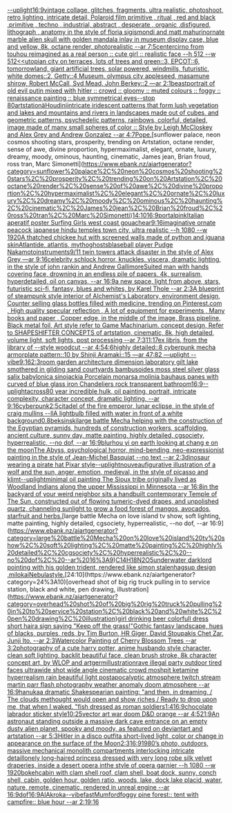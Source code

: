[--uplight](https://www.ebank.nz/aiartgenerator?category=--uplight)[16:9](https://www.ebank.nz/aiartgenerator?category=16%3A9)[vintage collage, glitches, fragments, ultra realistic, photoshoot, retro lighting, intricate detail, Polaroid film primitive , ritual , red and black ,primitive , techno , industrial, abstract , desperate , organic ,disfigured, lithograph , anatomy in the style of floria sigismondi and matt mahurin](https://www.ebank.nz/aiartgenerator?category=vintage%20collage%2C%20glitches%2C%20fragments%2C%20ultra%20realistic%2C%20photoshoot%2C%20retro%20lighting%2C%20intricate%20detail%2C%20Polaroid%20film%20primitive%20%2C%20ritual%20%2C%20red%20and%20black%20%2Cprimitive%20%2C%20techno%20%2C%20industrial%2C%20abstract%20%2C%20desperate%20%2C%20organic%20%2Cdisfigured%2C%20lithograph%20%2C%20anatomy%20in%20the%20style%20of%20floria%20sigismondi%20and%20matt%20mahurin)[ornate marble alien skull with golden mandala inlay in museum display case,  blue and yellow, 8k, octane render, photorealistic --ar 7:5](https://www.ebank.nz/aiartgenerator?category=ornate%20marble%20alien%20skull%20with%20golden%20mandala%20inlay%20in%20museum%20display%20case%2C%20%20blue%20and%20yellow%2C%208k%2C%20octane%20render%2C%20photorealistic%20--ar%207%3A5)[center](https://www.ebank.nz/aiartgenerator?category=center)[cirno from touhou reimagined as a real person :: cute girl :: realistic face --h 512 --w 512](https://www.ebank.nz/aiartgenerator?category=cirno%20from%20touhou%20reimagined%20as%20a%20real%20person%20%3A%3A%20cute%20girl%20%3A%3A%20realistic%20face%20--h%20512%20--w%20512)[<<utopian city on terraces, lots of trees and green::3, EPCOT::6, tomorrowland, giant artificial trees, solar powered, windmills, futuristic, white domes::2, Getty::4 Museum, olympus city appleseed, masamune shirow, Robert McCall, Syd Mead, John Berkey::2 —ar 2:1](https://www.ebank.nz/aiartgenerator?category=%3C%3Cutopian%20city%20on%20terraces%2C%20lots%20of%20trees%20and%20green%3A%3A3%2C%20EPCOT%3A%3A6%2C%20tomorrowland%2C%20giant%20artificial%20trees%2C%20solar%20powered%2C%20windmills%2C%20futuristic%2C%20white%20domes%3A%3A2%2C%20Getty%3A%3A4%20Museum%2C%20olympus%20city%20appleseed%2C%20masamune%20shirow%2C%20Robert%20McCall%2C%20Syd%20Mead%2C%20John%20Berkey%3A%3A2%20%E2%80%94ar%202%3A1)[beast](https://www.ebank.nz/aiartgenerator?category=beast)[portrait of old evil putin mixed with hitler :: crowd :: gloomy :: muted colours :: foggy :: renaissance painting :: blue symmetrical eyes--stop 80](https://www.ebank.nz/aiartgenerator?category=portrait%20of%20old%20evil%20putin%20mixed%20with%20hitler%20%3A%3A%20crowd%20%3A%3A%20gloomy%20%3A%3A%20muted%20colours%20%3A%3A%20foggy%20%3A%3A%20renaissance%20painting%20%3A%3A%20blue%20symmetrical%20eyes--stop%2080)[artstationä](https://www.ebank.nz/aiartgenerator?category=artstation%C3%A4)[Houdini](https://www.ebank.nz/aiartgenerator?category=Houdini)[intricate iridescent patterns that form lush vegetation and lakes and mountains and rivers in landscapes made out of cubes, and geometric patterns, psychedelic patterns, rainbows, colorful, detailed, image made of many small  spheres of color :: Style by Leigh McCloskey and Alex Grey and Andrew Gonzalez --ar 4:7](https://www.ebank.nz/aiartgenerator?category=intricate%20iridescent%20patterns%20that%20form%20lush%20vegetation%20and%20lakes%20and%20mountains%20and%20rivers%20in%20landscapes%20made%20out%20of%20cubes%2C%20and%20geometric%20patterns%2C%20psychedelic%20patterns%2C%20rainbows%2C%20colorful%2C%20detailed%2C%20image%20made%20of%20many%20small%20%20spheres%20of%20color%20%3A%3A%20Style%20by%20Leigh%20McCloskey%20and%20Alex%20Grey%20and%20Andrew%20Gonzalez%20--ar%204%3A7)[Pope.](https://www.ebank.nz/aiartgenerator?category=Pope.)[sunflower palace, neon cosmos shooting stars, prosperity, trending on Artstation, octane render, sense of awe, divine proportion, hypermaximalist, elegant, ornate, luxury, dreamy, moody, ominous, haunting, cinematic, James jean, Brian froud, ross tran, Marc Simonetti](https://www.ebank.nz/aiartgenerator?category=sunflower%20palace%2C%20neon%20cosmos%20shooting%20stars%2C%20prosperity%2C%20trending%20on%20Artstation%2C%20octane%20render%2C%20sense%20of%20awe%2C%20divine%20proportion%2C%20hypermaximalist%2C%20elegant%2C%20ornate%2C%20luxury%2C%20dreamy%2C%20moody%2C%20ominous%2C%20haunting%2C%20cinematic%2C%20James%20jean%2C%20Brian%20froud%2C%20ross%20tran%2C%20Marc%20Simonetti)[14:10](https://www.ebank.nz/aiartgenerator?category=14%3A10)[16:9](https://www.ebank.nz/aiartgenerator?category=16%3A9)[portal](https://www.ebank.nz/aiartgenerator?category=portal)[pink](https://www.ebank.nz/aiartgenerator?category=pink)[Italian aperatif poster Surfing Girls west coast gouache](https://www.ebank.nz/aiartgenerator?category=Italian%20aperatif%20poster%20Surfing%20Girls%20west%20coast%20gouache)[ar9:16](https://www.ebank.nz/aiartgenerator?category=ar9%3A16)[imaginative ornate peacock japanese hindu temples town city, ultra realistic --h 1080 --w 1920](https://www.ebank.nz/aiartgenerator?category=imaginative%20ornate%20peacock%20japanese%20hindu%20temples%20town%20city%2C%20ultra%20realistic%20--h%201080%20--w%201920)[A thatched chickee hut with screened walls made of python and iguana skin](https://www.ebank.nz/aiartgenerator?category=A%20thatched%20chickee%20hut%20with%20screened%20walls%20made%20of%20python%20and%20iguana%20skin)[Atlantide, atlantis, mytho](https://www.ebank.nz/aiartgenerator?category=Atlantide%2C%20atlantis%2C%20mytho)[ghosts](https://www.ebank.nz/aiartgenerator?category=ghosts)[blaseball player Pudge Nakamoto](https://www.ebank.nz/aiartgenerator?category=blaseball%20player%20Pudge%20Nakamoto)[instruments](https://www.ebank.nz/aiartgenerator?category=instruments)[9/11 twin towers attack disaster in the style of Alex Grey —ar 9:16](https://www.ebank.nz/aiartgenerator?category=9/11%20twin%20towers%20attack%20disaster%20in%20the%20style%20of%20Alex%20Grey%20%E2%80%94ar%209%3A16)[celebrity schlock horror, knuckles, viscera, dramatic lighting, in the style of john rankin and Andrew Gallimore](https://www.ebank.nz/aiartgenerator?category=celebrity%20schlock%20horror%2C%20knuckles%2C%20viscera%2C%20dramatic%20lighting%2C%20in%20the%20style%20of%20john%20rankin%20and%20Andrew%20Gallimore)[Suited man with hands covering face, drowning in an endless pile of papers, 4k, surrealism, hyperdetailed, oil on canvas, --ar 16:9](https://www.ebank.nz/aiartgenerator?category=Suited%20man%20with%20hands%20covering%20face%2C%20drowning%20in%20an%20endless%20pile%20of%20papers%2C%204k%2C%20surrealism%2C%20hyperdetailed%2C%20oil%20on%20canvas%2C%20--ar%2016%3A9)[a new space, light from above, stars, futuristic sci-fi, fantasy, blues and whites, by Karel Thole --ar 2:3](https://www.ebank.nz/aiartgenerator?category=a%20new%20space%2C%20light%20from%20above%2C%20stars%2C%20futuristic%20sci-fi%2C%20fantasy%2C%20blues%20and%20whites%2C%20by%20Karel%20Thole%20--ar%202%3A3)[A blueprint of steampunk style interior of Alchemist's Laboratory,  environment  design, Counter selling glass bottles filled with medicine,  trending on Pinterest.com  , High quality specular reflection , A lot of equipment for experiments , Many books and paper ,  Copper  edge, in the middle of the image, Brass pipeline,  Black metal foil,  Art style refer to Game Machinarium.  concept design, Refer to SHAPESHIFTER CONCEPTS  of artstation, cinematic,  8k, high detailed,  volume light,  soft lights,  post processing    --ar 7:3](https://www.ebank.nz/aiartgenerator?category=A%20blueprint%20of%20steampunk%20style%20interior%20of%20Alchemist%27s%20Laboratory%2C%20%20environment%20%20design%2C%20Counter%20selling%20glass%20bottles%20filled%20with%20medicine%2C%20%20trending%20on%20Pinterest.com%20%20%2C%20High%20quality%20specular%20reflection%20%2C%20A%20lot%20of%20equipment%20for%20experiments%20%2C%20Many%20books%20and%20paper%20%2C%20%20Copper%20%20edge%2C%20in%20the%20middle%20of%20the%20image%2C%20Brass%20pipeline%2C%20%20Black%20metal%20foil%2C%20%20Art%20style%20refer%20to%20Game%20Machinarium.%20%20concept%20design%2C%20Refer%20to%20SHAPESHIFTER%20CONCEPTS%20%20of%20artstation%2C%20cinematic%2C%20%208k%2C%20high%20detailed%2C%20%20volume%20light%2C%20%20soft%20lights%2C%20%20post%20processing%20%20%20%20--ar%207%3A3)[](https://www.ebank.nz/aiartgenerator?category=)[11:17](https://www.ebank.nz/aiartgenerator?category=11%3A17)[ex libris, from the library of --style woodcut --ar 4:5](https://www.ebank.nz/aiartgenerator?category=ex%20libris%2C%20from%20the%20library%20of%20--style%20woodcut%20--ar%204%3A5)[4:6](https://www.ebank.nz/aiartgenerator?category=4%3A6)[highly detailed::8 cyberpunk mecha armorplate pattern::10 by Shinji Aramaki::15 —ar 47:82 —uplight --vibe](https://www.ebank.nz/aiartgenerator?category=highly%20detailed%3A%3A8%20cyberpunk%20mecha%20armorplate%20pattern%3A%3A10%20by%20Shinji%20Aramaki%3A%3A15%20%E2%80%94ar%2047%3A82%20%E2%80%94uplight%20--vibe)[9:16](https://www.ebank.nz/aiartgenerator?category=9%3A16)[2:3](https://www.ebank.nz/aiartgenerator?category=2%3A3)[room garden architecture dimension  laboratory  gilt lake  smothered in gilding sand courtyards bambusoides moss steel silver glass  salix babylonica  sinojackia Porcelain monarsa molinia bauhaus panes with  curved of blue glass iron Chandeliers rock transparent  bathroom](https://www.ebank.nz/aiartgenerator?category=room%20garden%20architecture%20dimension%20%20laboratory%20%20gilt%20lake%20%20smothered%20in%20gilding%20sand%20courtyards%20bambusoides%20moss%20steel%20silver%20glass%20%20salix%20babylonica%20%20sinojackia%20Porcelain%20monarsa%20molinia%20bauhaus%20panes%20with%20%20curved%20of%20blue%20glass%20iron%20Chandeliers%20rock%20transparent%20%20bathroom)[16:9](https://www.ebank.nz/aiartgenerator?category=16%3A9)[--uplight](https://www.ebank.nz/aiartgenerator?category=--uplight)[across](https://www.ebank.nz/aiartgenerator?category=across)[80 year incredible hulk, oil painting, portrait, intricate complexity, character concept, dramatic lighting, --ar 9:16](https://www.ebank.nz/aiartgenerator?category=80%20year%20incredible%20hulk%2C%20oil%20painting%2C%20portrait%2C%20intricate%20complexity%2C%20character%20concept%2C%20dramatic%20lighting%2C%20--ar%209%3A16)[cyberpunk](https://www.ebank.nz/aiartgenerator?category=cyberpunk)[2:5](https://www.ebank.nz/aiartgenerator?category=2%3A5)[citadel of the fire emperor, lunar eclipse, in the style of craig mullins --ll](https://www.ebank.nz/aiartgenerator?category=citadel%20of%20the%20fire%20emperor%2C%20lunar%20eclipse%2C%20in%20the%20style%20of%20craig%20mullins%20--ll)[A lightbulb filled with water in front of a white background](https://www.ebank.nz/aiartgenerator?category=A%20lightbulb%20filled%20with%20water%20in%20front%20of%20a%20white%20background)[0.8](https://www.ebank.nz/aiartgenerator?category=0.8)[beksinski](https://www.ebank.nz/aiartgenerator?category=beksinski)[large battle Mecha helping with the construction of the Egyptian pyramids, hundreds of construction workers, scaffolding, ancient culture, sunny day, matte painting, highly detailed, cgsociety, hyperrealistic, --no dof, --ar 16:9](https://www.ebank.nz/aiartgenerator?category=large%20battle%20Mecha%20helping%20with%20the%20construction%20of%20the%20Egyptian%20pyramids%2C%20hundreds%20of%20construction%20workers%2C%20scaffolding%2C%20ancient%20culture%2C%20sunny%20day%2C%20matte%20painting%2C%20highly%20detailed%2C%20cgsociety%2C%20hyperrealistic%2C%20--no%20dof%2C%20--ar%2016%3A9)[blur](https://www.ebank.nz/aiartgenerator?category=blur)[hou yi on earth looking at chang e on the moon](https://www.ebank.nz/aiartgenerator?category=hou%20yi%20on%20earth%20looking%20at%20chang%20e%20on%20the%20moon)[The Abyss, psychological horror, mind-bending, neo-expressionist painting in the style of Jean-Michel Basquiat --no text --ar 2:3](https://www.ebank.nz/aiartgenerator?category=The%20Abyss%2C%20psychological%20horror%2C%20mind-bending%2C%20neo-expressionist%20painting%20in%20the%20style%20of%20Jean-Michel%20Basquiat%20--no%20text%20--ar%202%3A3)[dinosaur wearing a pirate hat Pixar style](https://www.ebank.nz/aiartgenerator?category=dinosaur%20wearing%20a%20pirate%20hat%20Pixar%20style)[--uplight](https://www.ebank.nz/aiartgenerator?category=--uplight)[nouveau](https://www.ebank.nz/aiartgenerator?category=nouveau)[figurative illustration of a wolf and the sun, anger, emotion, medieval, in the style of picasso and klimt](https://www.ebank.nz/aiartgenerator?category=figurative%20illustration%20of%20a%20wolf%20and%20the%20sun%2C%20anger%2C%20emotion%2C%20medieval%2C%20in%20the%20style%20of%20picasso%20and%20klimt)[--uplight](https://www.ebank.nz/aiartgenerator?category=--uplight)[minimal oil painting The Sioux tribe originally lived as Woodland Indians along the upper Mississippi in Minnesota --ar 16:8](https://www.ebank.nz/aiartgenerator?category=minimal%20oil%20painting%20The%20Sioux%20tribe%20originally%20lived%20as%20Woodland%20Indians%20along%20the%20upper%20Mississippi%20in%20Minnesota%20--ar%2016%3A8)[in the backyard of your weird neighbor sits a handbuilt contemporary Temple of The Sun, constructed out of flowing tumeric-dyed drapes, and unpolished quartz, channeling sunlight to grow a food forest of mangos, avocados, starfruit and herbs.](https://www.ebank.nz/aiartgenerator?category=in%20the%20backyard%20of%20your%20weird%20neighbor%20sits%20a%20handbuilt%20contemporary%20Temple%20of%20The%20Sun%2C%20constructed%20out%20of%20flowing%20tumeric-dyed%20drapes%2C%20and%20unpolished%20quartz%2C%20channeling%20sunlight%20to%20grow%20a%20food%20forest%20of%20mangos%2C%20avocados%2C%20starfruit%20and%20herbs.)[large battle Mecha on love island tv show, soft lighting, matte painting, highly detailed, cgsociety, hyperrealistic, --no dof, --ar 16:9](https://www.ebank.nz/aiartgenerator?category=large%20battle%20Mecha%20on%20love%20island%20tv%20show%2C%20soft%20lighting%2C%20matte%20painting%2C%20highly%20detailed%2C%20cgsociety%2C%20hyperrealistic%2C%20--no%20dof%2C%20--ar%2016%3A9)[C14H18N2O5](https://www.ebank.nz/aiartgenerator?category=C14H18N2O5)[underwater darklord pointing with his golden trident, rendered like simon stalenhag](https://www.ebank.nz/aiartgenerator?category=underwater%20darklord%20pointing%20with%20his%20golden%20trident%2C%20rendered%20like%20simon%20stalenhag)[sup design ,milokai](https://www.ebank.nz/aiartgenerator?category=sup%20design%20%2Cmilokai)[Nebula](https://www.ebank.nz/aiartgenerator?category=Nebula)[style.](https://www.ebank.nz/aiartgenerator?category=style.)[24:10](https://www.ebank.nz/aiartgenerator?category=24%3A10)[overhead shot of big rig truck pulling in to service station, black and white, pen drawing, illustration](https://www.ebank.nz/aiartgenerator?category=overhead%20shot%20of%20big%20rig%20truck%20pulling%20in%20to%20service%20station%2C%20black%20and%20white%2C%20pen%20drawing%2C%20illustration)[girl drinking beer colorfull dress short hair](https://www.ebank.nz/aiartgenerator?category=girl%20drinking%20beer%20colorfull%20dress%20short%20hair)[a sign saying "Keep off the grass!"](https://www.ebank.nz/aiartgenerator?category=a%20sign%20saying%20%22Keep%20off%20the%20grass%21%22)[Gothic fantasy landscape, hues of blacks, purples, reds, by Tim Burton, HR Giger, David Stoupakis Chet Zar, Junji Ito. --ar 2:3](https://www.ebank.nz/aiartgenerator?category=Gothic%20fantasy%20landscape%2C%20hues%20of%20blacks%2C%20purples%2C%20reds%2C%20by%20Tim%20Burton%2C%20HR%20Giger%2C%20David%20Stoupakis%20Chet%20Zar%2C%20Junji%20Ito.%20--ar%202%3A3)[Watercolor Painting of Cherry Blossom Trees --ar 3:2](https://www.ebank.nz/aiartgenerator?category=Watercolor%20Painting%20of%20Cherry%20Blossom%20Trees%20--ar%203%3A2)[photography of a cute harry potter, anime husbando style character, clean soft lighting, backlit beautiful face, clean brush stroke, 8k character concept art, by WLOP and artgerm](https://www.ebank.nz/aiartgenerator?category=photography%20of%20a%20cute%20harry%20potter%2C%20anime%20husbando%20style%20character%2C%20clean%20soft%20lighting%2C%20backlit%20beautiful%20face%2C%20clean%20brush%20stroke%2C%208k%20character%20concept%20art%2C%20by%20WLOP%20and%20artgerm)[illustration](https://www.ebank.nz/aiartgenerator?category=illustration)[rave illegal party outdoor tired faces ultrawide shot wide angle cinematic crowd moshpit ketamine hyperrealism rain beautiful light postapocalyptic atmosphere twitch stream martin parr flash photography  weather anomaly doom atmosphere --ar 16:9](https://www.ebank.nz/aiartgenerator?category=rave%20illegal%20party%20outdoor%20tired%20faces%20ultrawide%20shot%20wide%20angle%20cinematic%20crowd%20moshpit%20ketamine%20hyperrealism%20rain%20beautiful%20light%20postapocalyptic%20atmosphere%20twitch%20stream%20martin%20parr%20flash%20photography%20%20weather%20anomaly%20doom%20atmosphere%20--ar%2016%3A9)[hanuka](https://www.ebank.nz/aiartgenerator?category=hanuka)[a dramatic Shakespearian painting: "and then, in dreaming, / The clouds methought would open and show riches / Ready to drop upon me, that when I waked. "](https://www.ebank.nz/aiartgenerator?category=a%20dramatic%20Shakespearian%20painting%3A%20%22and%20then%2C%20in%20dreaming%2C%20/%20The%20clouds%20methought%20would%20open%20and%20show%20riches%20/%20Ready%20to%20drop%20upon%20me%2C%20that%20when%20I%20waked.%20%22)[fish dressed as roman soldiers](https://www.ebank.nz/aiartgenerator?category=fish%20dressed%20as%20roman%20soldiers)[1:4](https://www.ebank.nz/aiartgenerator?category=1%3A4)[16:9](https://www.ebank.nz/aiartgenerator?category=16%3A9)[chocolate labrador sticker style](https://www.ebank.nz/aiartgenerator?category=chocolate%20labrador%20sticker%20style)[10:25](https://www.ebank.nz/aiartgenerator?category=10%3A25)[vector art war doom D&D orange --ar 4:5](https://www.ebank.nz/aiartgenerator?category=vector%20art%20war%20doom%20D%26D%20orange%20--ar%204%3A5)[21:9](https://www.ebank.nz/aiartgenerator?category=21%3A9)[An astronaut standing outside a massive dark cave entrance on an empty dusty alien planet, spooky and moody, as featured on deviantart and artstation --ar 5:3](https://www.ebank.nz/aiartgenerator?category=An%20astronaut%20standing%20outside%20a%20massive%20dark%20cave%20entrance%20on%20an%20empty%20dusty%20alien%20planet%2C%20spooky%20and%20moody%2C%20as%20featured%20on%20deviantart%20and%20artstation%20--ar%205%3A3)[Hitler in a disco outfit](https://www.ebank.nz/aiartgenerator?category=Hitler%20in%20a%20disco%20outfit)[a short-lived light, color or change in appearance on the surface of the Moon](https://www.ebank.nz/aiartgenerator?category=a%20short-lived%20light%2C%20color%20or%20change%20in%20appearance%20on%20the%20surface%20of%20the%20Moon)[2:3](https://www.ebank.nz/aiartgenerator?category=2%3A3)[16:9](https://www.ebank.nz/aiartgenerator?category=16%3A9)[1980’s photo, outdoors, massive mechanical monolith compartments interlocking intricate detail](https://www.ebank.nz/aiartgenerator?category=1980%E2%80%99s%20photo%2C%20outdoors%2C%20massive%20mechanical%20monolith%20compartments%20interlocking%20intricate%20detail)[lonely long-haired princess dressed with very long robe silk velvet draperies, inside a desert opera inthe style of opera garnier --h 1080 --w 1920](https://www.ebank.nz/aiartgenerator?category=lonely%20long-haired%20princess%20dressed%20with%20very%20long%20robe%20silk%20velvet%20draperies%2C%20inside%20a%20desert%20opera%20inthe%20style%20of%20opera%20garnier%20--h%201080%20--w%201920)[bokeh](https://www.ebank.nz/aiartgenerator?category=bokeh)[cabin with clam shell roof, clam shell, boat dock, sunny, conch shell, cabin, golden hour, golden ratio, woods, lake, dock,lake placid, water, nature, remote, cinematic, rendered in unreal engine --ar 16:9](https://www.ebank.nz/aiartgenerator?category=cabin%20with%20clam%20shell%20roof%2C%20clam%20shell%2C%20boat%20dock%2C%20sunny%2C%20conch%20shell%2C%20cabin%2C%20golden%20hour%2C%20golden%20ratio%2C%20woods%2C%20lake%2C%20dock%2Clake%20placid%2C%20water%2C%20nature%2C%20remote%2C%20cinematic%2C%20rendered%20in%20unreal%20engine%20--ar%2016%3A9)[dof](https://www.ebank.nz/aiartgenerator?category=dof)[16:9](https://www.ebank.nz/aiartgenerator?category=16%3A9)[AlAkroka](https://www.ebank.nz/aiartgenerator?category=AlAkroka)[--vibefast](https://www.ebank.nz/aiartgenerator?category=--vibefast)[Mumford](https://www.ebank.nz/aiartgenerator?category=Mumford)[foggy pine forest:: tent with campfire:: blue hour --ar 2:1](https://www.ebank.nz/aiartgenerator?category=foggy%20pine%20forest%3A%3A%20tent%20with%20campfire%3A%3A%20blue%20hour%20--ar%202%3A1)[9:16](https://www.ebank.nz/aiartgenerator?category=9%3A16)